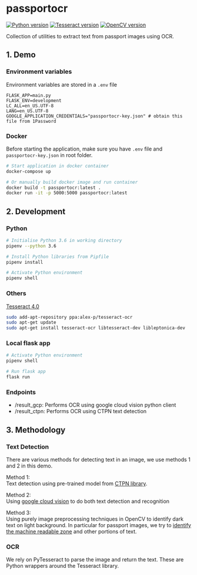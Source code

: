 # passportocr

[![Python version](https://img.shields.io/badge/python-3.6-blue.svg)](https://shields.io/)
[![Tesseract version](https://img.shields.io/badge/tesseract-4.0-orange.svg)](https://shields.io/)
[![OpenCV version](https://img.shields.io/badge/OpenCV-3.4.2-green.svg)](https://shields.io/)

Collection of utilities to extract text from passport images using OCR.

## 1. Demo
### Environment variables
Environment variables are stored in a `.env` file
```
FLASK_APP=main.py
FLASK_ENV=development
LC_ALL=en_US.UTF-8
LANG=en_US.UTF-8
GOOGLE_APPLICATION_CREDENTIALS="passportocr-key.json" # obtain this file from 1Password
```

### Docker
Before starting the application, make sure you have `.env` file 
and `passportocr-key.json` in root folder.
```bash
# Start application in docker container
docker-compose up

# Or manually build docker image and run container
docker build -t passportocr:latest .
docker run -it -p 5000:5000 passportocr:latest
```


## 2. Development
### Python
```bash
# Initialise Python 3.6 in working directory
pipenv --python 3.6

# Install Python libraries from Pipfile
pipenv install

# Activate Python environment
pipenv shell

```

### Others
[Tesseract 4.0](https://www.learnopencv.com/deep-learning-based-text-recognition-ocr-using-tesseract-and-opencv/)
```bash
sudo add-apt-repository ppa:alex-p/tesseract-ocr
sudo apt-get update
sudo apt-get install tesseract-ocr libtesseract-dev libleptonica-dev
```

### Local flask app

```bash
# Activate Python environment
pipenv shell

# Run flask app
flask run
```

### Endpoints
- /result_gcp: Performs OCR using google cloud vision python client
- /result_ctpn: Performs OCR using CTPN text detection


## 3. Methodology
### Text Detection
There are various methods for detecting text in an image, we use methods 1 and 2 in this demo.

Method 1:  
Text detection using pre-trained model from [CTPN library](https://github.com/eragonruan/text-detection-ctpn).

Method 2:  
Using [google cloud vision](https://cloud.google.com/vision/docs/) to do both text detection and recognition

Method 3:  
Using purely image preprocessing techniques in OpenCV to identify dark text on
light background. In particular for passport images, we try to [identify
the machine readable zone](https://docs.google.com/document/d/167g9Yy8DA3N18c-D7GTO3zw1_sZzUtrGf8Jm4oOgIOw/edit)
and other portions of text.

### OCR
We rely on PyTesseract to parse the image and return the text.
These are Python wrappers around the Tesseract library.
